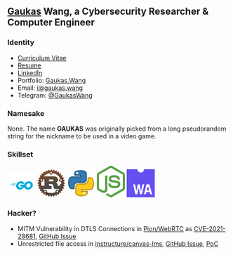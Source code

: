 ## [Gaukas](https://github.com/Gaukas) Wang, a Cybersecurity Researcher & Computer Engineer

<!--[![Gaukas's GitHub stats](https://github-readme-stats.vercel.app/api?username=gaukas)](https://github.com/anuraghazra/github-readme-stats)-->

### Identity 
- [Curriculum Vitae](https://gauk.as/cv)  
- [Resume](https://gauk.as/resume) 
- [LinkedIn](https://www.linkedin.com/in/gaukaswang/)
- Portfolio: [Gaukas.Wang](https://gaukas.wang) 
- Email: [i@gaukas.wang](mailto:i@gaukas.wang)
- Telegram: [@GaukasWang](https://t.me/GaukasWang) 


### Namesake
None. The name **GAUKAS** was originally picked from a long pseudorandom string for the nickname to be used in a video game. 

### Skillset
[<img src="https://raw.githubusercontent.com/Gaukas/Gaukas/master/profile/images/logo_go.png" width="64"/>](https://go.dev/)
[<img src="https://raw.githubusercontent.com/Gaukas/Gaukas/master/profile/images/logo_rust.png" width="64"/>](https://www.rust-lang.org/)
[<img src="https://raw.githubusercontent.com/Gaukas/Gaukas/master/profile/images/logo_python.png" width="64"/>](https://www.python.org/)
[<img src="https://raw.githubusercontent.com/Gaukas/Gaukas/master/profile/images/logo_nodejs.png" width="64"/>](https://nodejs.org/)
[<img src="https://raw.githubusercontent.com/Gaukas/Gaukas/master/profile/images/logo_wasm.png" width="64"/>](https://webassembly.org/)

### Hacker?
- MITM Vulnerability in DTLS Connections in [Pion/WebRTC](https://github.com/pion/webrtc) as [CVE-2021-28681](https://cve.mitre.org/cgi-bin/cvename.cgi?name=CVE-2021-28681), [GitHub Issue](https://github.com/pion/webrtc/issues/1708)
- Unrestricted file access in [instructure/canvas-lms](https://github.com/instructure/canvas-lms), [GitHub Issue](https://github.com/instructure/canvas-lms/issues/1905), [PoC](https://github.com/Gaukas/instructure-canvas-file-oracle)
